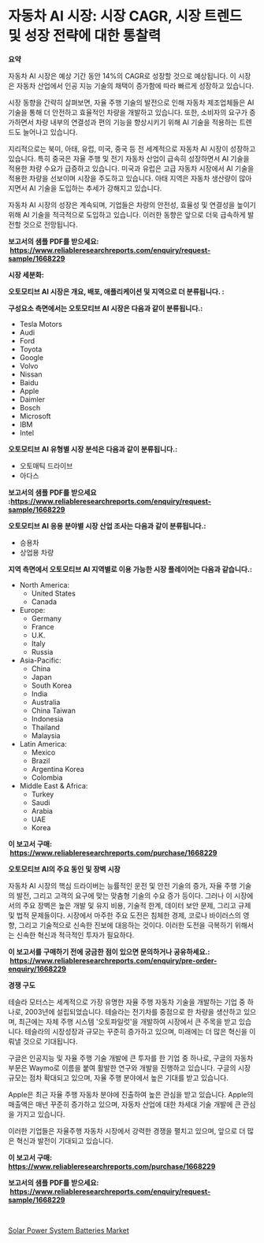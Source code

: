 <p><h1>자동차 AI 시장: 시장 CAGR, 시장 트렌드 및 성장 전략에 대한 통찰력</h1></p><p><strong>요약</strong></p>
<p><p>자동차 AI 시장은 예상 기간 동안 14%의 CAGR로 성장할 것으로 예상됩니다. 이 시장은 자동차 산업에서 인공 지능 기술의 채택이 증가함에 따라 빠르게 성장하고 있습니다.</p><p>시장 동향을 간략히 살펴보면, 자율 주행 기술의 발전으로 인해 자동차 제조업체들은 AI 기술을 통해 더 안전하고 효율적인 차량을 개발하고 있습니다. 또한, 소비자의 요구가 증가하면서 차량 내부의 연결성과 편의 기능을 향상시키기 위해 AI 기술을 적용하는 트렌드도 늘어나고 있습니다.</p><p>지리적으로는 북미, 아태, 유럽, 미국, 중국 등 전 세계적으로 자동차 AI 시장이 성장하고 있습니다. 특히 중국은 자율 주행 및 전기 자동차 산업이 급속히 성장하면서 AI 기술을 적용한 차량 수요가 급증하고 있습니다. 미국과 유럽은 고급 자동차 시장에서 AI 기술을 적용한 차량을 선보이며 시장을 주도하고 있습니다. 아태 지역은 자동차 생산량이 많아지면서 AI 기술을 도입하는 추세가 강해지고 있습니다.</p><p>자동차 AI 시장의 성장은 계속되며, 기업들은 차량의 안전성, 효율성 및 연결성을 높이기 위해 AI 기술을 적극적으로 도입하고 있습니다. 이러한 동향은 앞으로 더욱 급속하게 발전할 것으로 전망됩니다.</p></p>
<p><strong>보고서의 샘플 PDF를 받으세요: &nbsp;<a href="https://www.reliableresearchreports.com/enquiry/request-sample/1668229">https://www.reliableresearchreports.com/enquiry/request-sample/1668229</a></strong></p>
<p><strong>시장 세분화:</strong></p>
<p><strong> 오토모티브 AI 시장은 개요, 배포, 애플리케이션 및 지역으로 더 분류됩니다. :</strong></p>
<p><strong>구성요소 측면에서는 오토모티브 AI 시장은 다음과 같이 분류됩니다.:</strong></p>
<p><ul><li>Tesla Motors</li><li>Audi</li><li>Ford</li><li>Toyota</li><li>Google</li><li>Volvo</li><li>Nissan</li><li>Baidu</li><li>Apple</li><li>Daimler</li><li>Bosch</li><li>Microsoft</li><li>IBM</li><li>Intel</li></ul></p>
<p><strong> 오토모티브 AI 유형별 시장 분석은 다음과 같이 분류됩니다.:</strong></p>
<p><ul><li>오토매틱 드라이브</li><li>아다스</li></ul></p>
<p><strong>보고서의 샘플 PDF를 받으세요 :<a href="https://www.reliableresearchreports.com/enquiry/request-sample/1668229">https://www.reliableresearchreports.com/enquiry/request-sample/1668229</a></strong></p>
<p><strong> 오토모티브 AI 응용 분야별 시장 산업 조사는 다음과 같이 분류됩니다.:</strong></p>
<p><ul><li>승용차</li><li>상업용 차량</li></ul></p>
<p><strong>지역 측면에서 오토모티브 AI 지역별로 이용 가능한 시장 플레이어는 다음과 같습니다.:</strong></p>
<p><ul>
    <li>
        North America:
        <ul>
            <li>United States</li>
            <li>Canada</li>
        </ul>
    </li>
    <li>
        Europe:
        <ul>
            <li>Germany</li>
            <li>France</li>
            <li>U.K.</li>
            <li>Italy</li>
            <li>Russia</li>
        </ul>
    </li>
    <li>
        Asia-Pacific:
        <ul>
            <li>China</li>
            <li>Japan</li>
            <li>South Korea</li>
            <li>India</li>
            <li>Australia</li>
            <li>China Taiwan</li>
            <li>Indonesia</li>
            <li>Thailand</li>
            <li>Malaysia</li>
        </ul>
    </li>
    <li>
        Latin America:
        <ul>
            <li>Mexico</li>
            <li>Brazil</li>
            <li>Argentina Korea</li>
            <li>Colombia</li>
        </ul>
    </li>
    <li>
        Middle East & Africa:
        <ul>
            <li>Turkey</li>
            <li>Saudi</li>
            <li>Arabia</li>
            <li>UAE</li>
            <li>Korea</li>
        </ul>
    </li>
    </ul></p>
<p><strong>이 보고서 구매: &nbsp;<a href="https://www.reliableresearchreports.com/purchase/1668229">https://www.reliableresearchreports.com/purchase/1668229</a></strong></p>
<p><strong>오토모티브 AI의 주요 동인 및 장벽 시장</strong></p>
<p><p>자동차 AI 시장의 핵심 드라이버는 능률적인 운전 및 안전 기술의 증가, 자율 주행 기술의 발전, 그리고 고객의 요구에 맞는 맞춤형 기술의 수요 증가 등이다. 그러나 이 시장에서의 주요 장벽은 높은 개발 및 유지 비용, 기술적 한계, 데이터 보안 문제, 그리고 규제 및 법적 문제들이다. 시장에서 마주한 주요 도전은 침체한 경제, 코로나 바이러스의 영향, 그리고 기술적으로 신속한 진보에 대응하는 것이다. 이러한 도전을 극복하기 위해서는 신속한 혁신과 적극적인 투자가 필요하다.</p></p>
<p><strong>이 보고서를 구매하기 전에 궁금한 점이 있으면 문의하거나 공유하세요.: &nbsp;<a href="https://www.reliableresearchreports.com/enquiry/pre-order-enquiry/1668229">https://www.reliableresearchreports.com/enquiry/pre-order-enquiry/1668229</a></strong></p>
<p><strong>경쟁 구도</strong></p>
<p><p>테슬라 모터스는 세계적으로 가장 유명한 자율 주행 자동차 기술을 개발하는 기업 중 하나로, 2003년에 설립되었습니다. 테슬라는 전기차를 중점으로 한 차량을 생산하고 있으며, 최근에는 자체 주행 시스템 '오토파일럿'을 개발하여 시장에서 큰 주목을 받고 있습니다. 테슬라의 시장성장과 규모는 꾸준히 증가하고 있으며, 미래에는 더 많은 혁신을 이뤄낼 것으로 기대됩니다.</p><p>구글은 인공지능 및 자율 주행 기술 개발에 큰 투자를 한 기업 중 하나로, 구글의 자동차 부문은 Waymo로 이름을 붙여 활발한 연구와 개발을 진행하고 있습니다. 구글의 시장규모는 점차 확대되고 있으며, 자율 주행 분야에서 높은 기대를 받고 있습니다.</p><p>Apple은 최근 자율 주행 자동차 분야에 진출하여 높은 관심을 받고 있습니다. Apple의 매출액은 매년 꾸준히 증가하고 있으며, 자동차 산업에 대한 차세대 기술 개발에 큰 관심을 가지고 있습니다.</p><p>이러한 기업들은 자율주행 자동차 시장에서 강력한 경쟁을 펼치고 있으며, 앞으로 더 많은 혁신과 발전이 기대되고 있습니다.</p></p>
<p><strong>이 보고서 구매: &nbsp; <a href="https://www.reliableresearchreports.com/purchase/1668229">https://www.reliableresearchreports.com/purchase/1668229</a></strong></p>
<p><strong>보고서의 샘플 PDF를 받으세요: &nbsp;<a href="https://www.reliableresearchreports.com/enquiry/request-sample/1668229">https://www.reliableresearchreports.com/enquiry/request-sample/1668229</a></strong><strong></strong></p>
<p>&nbsp;</p>
<p><p><a href="https://github.com/BryceTownsendr/Market-Research-Report-List-4/blob/main/solar-power-system-batteries-market.md">Solar Power System Batteries Market</a></p></p>